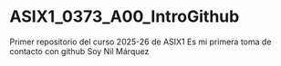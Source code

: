 # ASIX1_0373_A00_IntroGithub
Primer repositorio del curso 2025-26 de ASIX1
Es mi primera toma de contacto con github
Soy Nil Márquez 